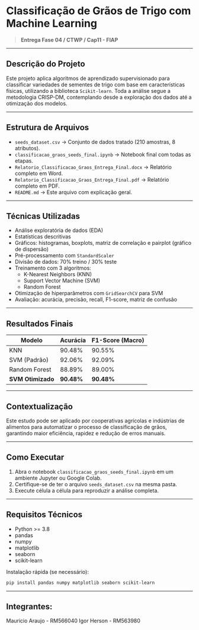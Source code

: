# Classificação de Grãos de Trigo com Machine Learning

> **Entrega Fase 04 / CTWP / Cap11 - FIAP**

---

## Descrição do Projeto

Este projeto aplica algoritmos de aprendizado supervisionado para classificar variedades de sementes de trigo com base em características físicas, utilizando a biblioteca `Scikit-learn`. Toda a análise segue a metodologia CRISP-DM, contemplando desde a exploração dos dados até a otimização dos modelos.

---

## Estrutura de Arquivos

- `seeds_dataset.csv` → Conjunto de dados tratado (210 amostras, 8 atributos).
- `classificacao_graos_seeds_final.ipynb` → Notebook final com todas as etapas.
- `Relatorio_Classificacao_Graos_Entrega_Final.docx` → Relatório completo em Word.
- `Relatorio_Classificacao_Graos_Entrega_Final.pdf` → Relatório completo em PDF.
- `README.md` → Este arquivo com explicação geral.

---

## Técnicas Utilizadas

- Análise exploratória de dados (EDA)
- Estatísticas descritivas
- Gráficos: histogramas, boxplots, matriz de correlação e pairplot (gráfico de dispersão)
- Pré-processamento com `StandardScaler`
- Divisão de dados: 70% treino / 30% teste
- Treinamento com 3 algoritmos:
  - K-Nearest Neighbors (KNN)
  - Support Vector Machine (SVM)
  - Random Forest
- Otimização de hiperparâmetros com `GridSearchCV` para SVM
- Avaliação: acurácia, precisão, recall, F1-score, matriz de confusão

---

## Resultados Finais

| Modelo         | Acurácia | F1-Score (Macro) |
|----------------|----------|-------------------|
| KNN            | 90.48%   | 90.55%            |
| SVM (Padrão)   | 92.06%   | 92.09%            |
| Random Forest  | 88.89%   | 89.00%            |
| **SVM Otimizado** | **90.48%** | **90.48%**        |

---

## Contextualização

Este estudo pode ser aplicado por cooperativas agrícolas e indústrias de alimentos para automatizar o processo de classificação de grãos, garantindo maior eficiência, rapidez e redução de erros manuais.

---

## Como Executar

1. Abra o notebook `classificacao_graos_seeds_final.ipynb` em um ambiente Jupyter ou Google Colab.
2. Certifique-se de ter o arquivo `seeds_dataset.csv` na mesma pasta.
3. Execute célula a célula para reproduzir a análise completa.

---

## Requisitos Técnicos

- Python >= 3.8
- pandas
- numpy
- matplotlib
- seaborn
- scikit-learn

Instalação rápida (se necessário):

```bash
pip install pandas numpy matplotlib seaborn scikit-learn
```

---

## Integrantes:

Mauricio Araujo - RM566040
Igor Herson - RM563980


